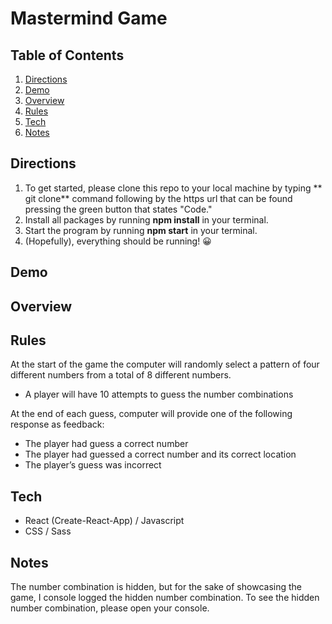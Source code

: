 # Mastermind Game

## Table of Contents

1. [Directions](#Directions)
2. [Demo](#Demo)
3. [Overview](#Overview)
4. [Rules](#Rules)
5. [Tech](#Tech)
6. [Notes](#Notes)

## Directions

1) To get started, please clone this repo to your local machine by typing ** git clone** command following by the https url that can be found pressing the green button that states "Code."
2) Install all packages by running **npm install** in your terminal.
3) Start the program by running **npm start** in your terminal.
4) (Hopefully), everything should be running! 😀

## Demo

## Overview

## Rules

At the start of the game the computer will randomly select a pattern of four different
numbers from a total of 8 different numbers.

- A player will have 10 attempts to guess the number combinations

At the end of each guess, computer will provide one of the following response
as feedback:

- The player had guess a correct number
- The player had guessed a correct number and its correct location
- The player’s guess was incorrect

## Tech

- React (Create-React-App) / Javascript
- CSS / Sass

## Notes
The number combination is hidden, but for the sake of showcasing the
game, I console logged the hidden number combination. To see the hidden
number combination, please open your console.